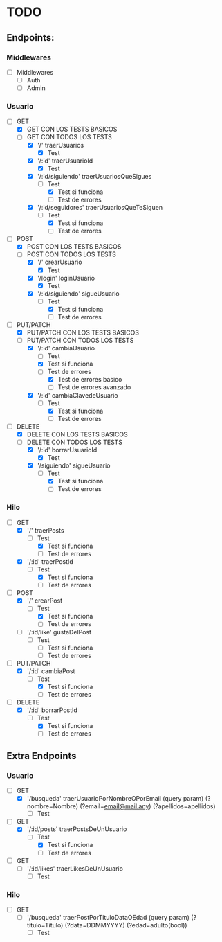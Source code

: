 
# TODO
## Endpoints:

### Middlewares
- [ ] Middlewares
  - [ ] Auth
  - [ ] Admin

### Usuario

- [ ] GET
  - [x] GET CON LOS TESTS BASICOS
  - [ ] GET CON TODOS LOS TESTS
    - [x] '/' traerUsuarios
      - [x] Test

    - [x] '/:id' traerUsuarioId
      - [x] Test

    - [x] '/:id/siguiendo' traerUsuariosQueSigues
      - [ ] Test
        - [x] Test si funciona
        - [ ] Test de errores

    - [x] '/:id/seguidores' traerUsuariosQueTeSiguen
      - [ ] Test
        - [x] Test si funciona
        - [ ] Test de errores

- [ ] POST
  - [x] POST CON LOS TESTS BASICOS
  - [ ] POST CON TODOS LOS TESTS
    - [x] '/' crearUsuario
      - [x] Test
   
    - [x] '/login' loginUsuario
      - [x] Test

    - [x] '/:id/siguiendo' sigueUsuario
      - [ ] Test
        - [x] Test si funciona
        - [ ] Test de errores

- [ ] PUT/PATCH
  - [x] PUT/PATCH CON LOS TESTS BASICOS
  - [ ] PUT/PATCH CON TODOS LOS TESTS
    - [x] '/:id' cambiaUsuario
      - [ ] Test
      <!-- TODO: Checkear si cuando se cambia el usuario se cambia las mensiones de el en los otros usuarios  (Creo que es con el Query Update multi https://mongoosejs.com/docs/api.html#query_Query-update)-->
        - [x] Test si funciona
        - [ ] Test de errores
          - [x] Test de errores basico
          - [ ] Test de errores avanzado

    - [x] '/:id' cambiaClavedeUsuario
      - [ ] Test
        - [x] Test si funciona
        - [ ] Test de errores

- [ ] DELETE
  - [x] DELETE CON LOS TESTS BASICOS
  - [ ] DELETE CON TODOS LOS TESTS
    - [x] '/:id' borrarUsuarioId
      <!-- TODO: Checkear si cuando se borra el usuario se borra las mensiones de el en los otros usuarios -->
      - [x] Test

    - [x] '/siguiendo' sigueUsuario
      - [ ] Test
        - [x] Test si funciona
        - [ ] Test de errores

### Hilo
- [ ] GET
  - [x] '/' traerPosts
    - [ ] Test
      - [x] Test si funciona
      - [ ] Test de errores

  - [x] '/:id' traerPostId
    - [ ] Test
      - [X] Test si funciona
      - [ ] Test de errores

- [ ] POST
  - [x] '/' crearPost
    - [ ] Test
      - [x] Test si funciona
      - [ ] Test de errores

  - [ ] '/:id/like' gustaDelPost
    - [ ] Test
      - [ ] Test si funciona
      - [ ] Test de errores 

- [ ] PUT/PATCH
  - [x] '/:id' cambiaPost
    - [ ] Test
      - [x] Test si funciona
      - [ ] Test de errores

- [ ] DELETE
  - [x] '/:id' borrarPostId
    - [ ] Test
      - [x] Test si funciona
      - [ ] Test de errores

## Extra Endpoints
### Usuario

- [ ] GET
  - [x] '/busqueda' traerUsuarioPorNombreOPorEmail (query param) (?nombre=Nombre) (?email=email@mail.any) (?apellidos=apellidos)
    - [ ] Test

- [ ] GET
  - [x] '/:id/posts' traerPostsDeUnUsuario
    - [ ] Test
      - [x] Test si funciona
      - [ ] Test de errores 

- [ ] GET
  - [ ] '/:id/likes' traerLikesDeUnUsuario
    - [ ] Test

### Hilo

- [ ] GET
  - [ ] '/busqueda' traerPostPorTituloDataOEdad (query param) (?titulo=Titulo) (?data=DDMMYYYY) (?edad=adulto(bool))
    - [ ] Test
